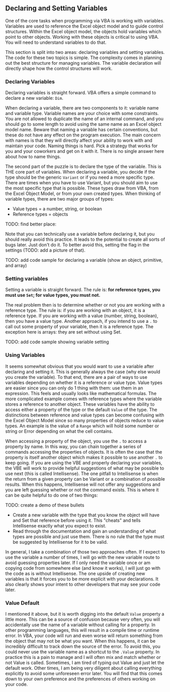 ## Declaring and Setting Variables

One of the core tasks when programming via VBA is working with variables. Variables are used to reference the Excel object model and to guide control structures. Within the Excel object model, the objects hold variables which point to other objects. Working with these objects is critical to using VBA. You will need to understand variables to do that.

This section is split into two areas: declaring variables and setting variables. The code for these two topics is simple. The complexity comes in planning out the best structure for managing variables. The variable declaration will directly shape how the control structures will work.

### Declaring Variables

Declaring variables is straight forward. VBA offers a simple command to declare a new variable: `Dim`.

When declaring a variable, there are two components to it: variable name and variable type. Variable names are your choice with some constraints. You are not allowed to duplicate the name of an internal command, and you should go to some length to avoid using the same name as an Excel object model name. Beware that naming a variable has certain conventions, but these do not have any effect on the program execution. The main concern with names is that they will directly affect your ability to work with and maintain your code. Naming things is hard. Pick a strategy that works for you and your coworkers and get on it with it. There is no single answer here about how to name things.

The second part of the puzzle is to declare the type of the variable. This is THE core part of variables. When declaring a variable, you decide if the type should be the generic `Variant` or if you need a more specific type. There are times when you have to use Variant, but you should aim to use the most specific type that is possible. These types draw from VBA, from the Excel Object Model, or from your own created types. When thinking of variable types, there are two major groups of types:

- Value types = a number, string, or boolean
- Reference types = objects

TODO: find better place:

Note that you can technically use a variable before declaring it, but you should really avoid this practice. It leads to the potential to create all sorts of bugs later. Just don't do it. To better avoid this, setting the flag in the settings (TODO: add a picture of that).

TODO: add code sample for declaring a variable (show an object, primitive, and array)

### Setting variables

Setting a variable is straight forward. The rule is: **for reference types, you must use `Set`; for value types, you must not.**

The real problem then is to determine whether or not you are working with a reference type. The rule is: if you are working with an object, it is a reference type. If you are working with a value (number, string, boolean), then you have a value type. Another approach, if you intend to use a `.` to call out some property of your variable, then it is a reference type. The exception here is arrays: they are set without using Set.

TODO: add code sample showing variable setting

### Using Variables

It seems somewhat obvious that you would want to use a variable after declaring and setting it. This is generally always the case (why else would you create the variable). To that end, there are a pair of ways to use variables depending on whether it is a reference or value type. Value types are easier since you can only do 1 thing with them: use them in an expression. This feels and usually looks like mathematical formulas. The more complicated example comes with reference types where the variable stores a reference to another object. These variables have the ability to access either a property of the type or the default `Value` of the type. The distinctions between reference and value types can become confusing with the Excel Object Model since so many properties of objects reduce to value types. An example is the value of a `Range` which will hold some number or string or Error depending on what the cell contains.

When accessing a property of the object, you use the `.` to access a property by name. In this way, you can chain together a series of commands accessing the properties of objects. It is often the case that the property is itself another object which makes it possible to use another `.` to keep going. If you are using the VBE and properly declaring your variables, the VBE will work to provide helpful suggestions of what may be possible to use next (this is called Intellisense). The one pitfall to Intellisense is when the return from a given property can be Variant or a combination of possible results. When this happens, Intellisense will not offer any suggestions and you are left guessing whether or not the command exists. This is where it can be quite helpful to do one of two things:

TODO: create a demo of these bullets

- Create a new variable with the type that you know the object will have and Set that reference before using it. This "cheats" and tells Intellisense exactly what you expect to exist.
- Read through the documentation and gain an understanding of what types are possible and just use them. There is no rule that the type must be suggested by Intellisense for it to be valid.

In general, I take a combination of those two approaches often. If I expect to use the variable a number of times, I will go with the new variable route to avoid guessing properties later. If I only need the variable once or am copying code from somewhere else (and know it works), I will just go with the code as is without Intellisense. The one upside of creating new variables is that it forces you to be more explicit with your declarations. It also clearly shows your intent to other developers that may see your code later.

### Value Default

I mentioned it above, but it is worth digging into the default `Value` property a little more. This can be a source of confusion because very often, you will accidentally use the name of a variable without calling for a property. In other programming languages, this will result in a compile time or runtime error. In VBA, your code will run and even worse will return something from the object that may not be what you want. When this happens, it can be incredibly difficult to track down the source of the error. To avoid this, you could never use the variable name as a shortcut to the `.Value` property. In practice this is a pain to manage and I will often mix and match whether or not Value is called. Sometimes, I am tired of typing out Value and just let the default work. Other times, I am being very diligent about calling everything explicitly to avoid some unforeseen error later. You will find that this comes down to your own preference and the preferences of others working on your code.
